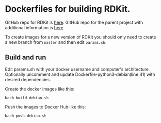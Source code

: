 # Dockerfiles for building RDKit.

GitHub repo for RDKit is [here](https://github.com/rdkit/rdkit).
GitHub repo for the parent project with additional information is [here](https://github.com/InformaticsMatters/docker-rdkit)

To create images for a new version of RDKit you should only need to create a new branch from `master` and then edit `params.sh`.

## Build and run

Edit params.sh with your docker username and computer's architecture. Optionally uncomment and update Dockerfile-python3-debian(line 41) with desired dependencies. 

Create the docker images like this:

`bash build-debian.sh`

Push the images to Docker Hub like this:

`bash push-debian.sh`

